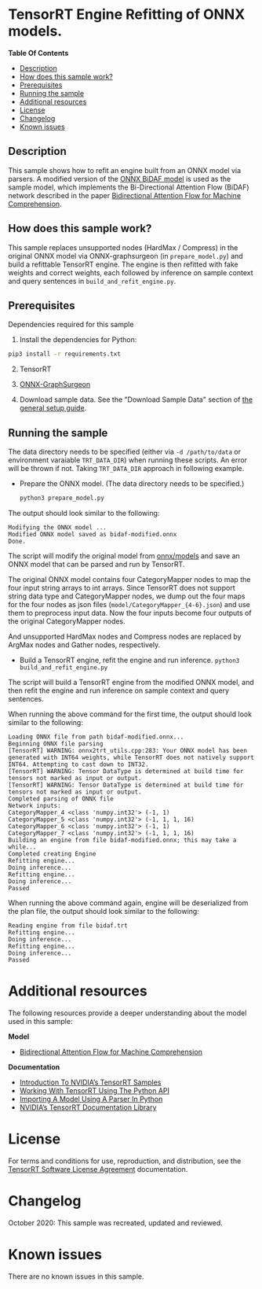# TensorRT Engine Refitting of ONNX models.

**Table Of Contents**
- [Description](#description)
- [How does this sample work?](#how-does-this-sample-work)
- [Prerequisites](#prerequisites)
- [Running the sample](#running-the-sample)
- [Additional resources](#additional-resources)
- [License](#license)
- [Changelog](#changelog)
- [Known issues](#known-issues)

## Description

This sample shows how to refit an engine built from an ONNX model via parsers. A modified version of the [ONNX BiDAF model](https://github.com/onnx/models/tree/master/text/machine_comprehension/bidirectional_attention_flow) is used as the sample model, which implements the Bi-Directional Attention Flow (BiDAF) network described in the paper [Bidirectional Attention Flow for Machine Comprehension](https://arxiv.org/abs/1611.01603).

## How does this sample work?

This sample replaces unsupported nodes (HardMax / Compress) in the original ONNX model via ONNX-graphsurgeon (in `prepare_model.py`) and build a refittable TensorRT engine.
The engine is then refitted with fake weights and correct weights, each followed by inference on sample context and query sentences in `build_and_refit_engine.py`.

## Prerequisites

Dependencies required for this sample

1. Install the dependencies for Python:
```bash
pip3 install -r requirements.txt
```

2. TensorRT

3. [ONNX-GraphSurgeon](https://github.com/NVIDIA/TensorRT/tree/main/tools/onnx-graphsurgeon)

4. Download sample data. See the "Download Sample Data" section of [the general setup guide](../README.md).

## Running the sample

The data directory needs to be specified (either via `-d /path/to/data` or environment varaiable `TRT_DATA_DIR`)
when running these scripts. An error will be thrown if not. Taking `TRT_DATA_DIR` approach in following example.

* Prepare the ONNX model. (The data directory needs to be specified.)
  ```bash
  python3 prepare_model.py
  ```

The output should look similar to the following:
```
Modifying the ONNX model ...
Modified ONNX model saved as bidaf-modified.onnx
Done.
```

The script will modify the original model from [onnx/models](https://github.com/onnx/models/raw/c02f8c8699fc12273649e658b8d2a1a8e32a35d0/text/machine_comprehension/bidirectional_attention_flow/model/bidaf-9.onnx) and save an ONNX model that can be parsed and run by TensorRT.

The original ONNX model contains four CategoryMapper nodes to map the four input string arrays to int arrays.
Since TensorRT does not support string data type and CategoryMapper nodes, we dump out the four maps for the four nodes as json files (`model/CategoryMapper_{4-6}.json`) and use them to preprocess input data.
Now the four inputs become four outputs of the original CategoryMapper nodes.

And unsupported HardMax nodes and Compress nodes are replaced by ArgMax nodes and Gather nodes, respectively.


* Build a TensorRT engine, refit the engine and run inference.
`python3 build_and_refit_engine.py`

The script will build a TensorRT engine from the modified ONNX model, and then refit the engine and run inference on sample context and query sentences.

When running the above command for the first time, the output should look similar to the following:
```
Loading ONNX file from path bidaf-modified.onnx...
Beginning ONNX file parsing
[TensorRT] WARNING: onnx2trt_utils.cpp:283: Your ONNX model has been generated with INT64 weights, while TensorRT does not natively support INT64. Attempting to cast down to INT32.
[TensorRT] WARNING: Tensor DataType is determined at build time for tensors not marked as input or output.
[TensorRT] WARNING: Tensor DataType is determined at build time for tensors not marked as input or output.
Completed parsing of ONNX file
Network inputs:
CategoryMapper_4 <class 'numpy.int32'> (-1, 1)
CategoryMapper_5 <class 'numpy.int32'> (-1, 1, 1, 16)
CategoryMapper_6 <class 'numpy.int32'> (-1, 1)
CategoryMapper_7 <class 'numpy.int32'> (-1, 1, 1, 16)
Building an engine from file bidaf-modified.onnx; this may take a while...
Completed creating Engine
Refitting engine...
Doing inference...
Refitting engine...
Doing inference...
Passed
```

When running the above command again, engine will be deserialized from the plan file, the output should look similar to the following:
```
Reading engine from file bidaf.trt
Refitting engine...
Doing inference...
Refitting engine...
Doing inference...
Passed
```

# Additional resources

The following resources provide a deeper understanding about the model used in this sample:

**Model**
- [Bidirectional Attention Flow for Machine Comprehension](https://arxiv.org/abs/1611.01603)

**Documentation**
- [Introduction To NVIDIA’s TensorRT Samples](https://docs.nvidia.com/deeplearning/sdk/tensorrt-sample-support-guide/index.html#samples)
- [Working With TensorRT Using The Python API](https://docs.nvidia.com/deeplearning/sdk/tensorrt-developer-guide/index.html#python_topics)
- [Importing A Model Using A Parser In Python](https://docs.nvidia.com/deeplearning/sdk/tensorrt-developer-guide/index.html#import_model_python)
- [NVIDIA’s TensorRT Documentation Library](https://docs.nvidia.com/deeplearning/sdk/tensorrt-archived/index.html)

# License

For terms and conditions for use, reproduction, and distribution, see the [TensorRT Software License Agreement](https://docs.nvidia.com/deeplearning/sdk/tensorrt-sla/index.html) documentation.

# Changelog

October 2020: This sample was recreated, updated and reviewed.

# Known issues

There are no known issues in this sample.
